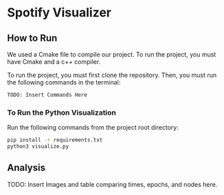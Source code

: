 # Spotify Visualizer

## How to Run

We used a Cmake file to compile our project. To run the project, you must have Cmake and a c++ compiler.

To run the project, you must first clone the repository. Then, you must run the following commands in the terminal:

```bash
TODO: Insert Commands Here
```

### To Run the Python Visualization

Run the following commands from the project root directory:

```bash
pip install -r requirements.txt
python3 visualize.py
```

## Analysis

TODO: Insert Images and table comparing times, epochs, and nodes here.

